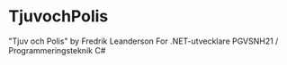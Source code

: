 # TjuvochPolis
"Tjuv och Polis" by Fredrik Leanderson
For .NET-utvecklare PGVSNH21 / Programmeringsteknik C#
